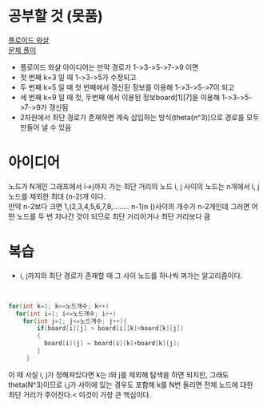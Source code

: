 # 공부할 것 (못품)
[플로이드 와샬](https://chanhuiseok.github.io/posts/algo-50/)<br>
[문제 풀이](https://yabmoons.tistory.com/441)

* 플로이드 와샬 아이디어는 만약 경로가 1->3->5->7->9 이면
* 첫 번째 k=3 일 때 1->3->5가 수정되고
* 두 번째 k=5 일 때 첫 번째에서 갱신된 정보를 이용해 1->3->5->7이 되고
* 세 번째 k=9 일 때 첫, 두번째 에서 이용된 정보board[1][7]을 이용해 1->3->5->7->9가 갱신됨
* 2차원에서 최단 경로가 존재하면 계속 삽입하는 방식(theta(n^3))으로 경로를 모두 만들어 낼 수 있음


# 아이디어
노드가 N개인 그래프에서 i->j까지 가는 최단 거리의 노드 i, j 사이의 노드는 n개에서 i, j노드를 제외한 최대 (n-2)개 이다.<br>
만약 n-2보다 크면 1,(2,3,4,5,6,7,8,........ n-1)n ()사이의 개수가 n-2개인데 그러면 어떤 노드를 두 번 지나간 것이 되므로 최단 거리이거나 최단 거리보다 큼


# 복습
* i, j까지의 최단 경로가 존재할 때 그 사이 노드를 하나씩 껴가는 알고리즘이다.
<br>

``` c++
for(int k=1; k<=노드개수; k++)
  for(int i=1; i<=노드개수; i++)
    for(int j=1; j<=노드개수; j++){
        if(board[i][j] > board[i][k]+board[k][j])
        {
          board[i][j] = board[i][k]+board[k][j];
        }
     }
```

이 때 사실 i, j가 정해져있다면 k는 i와 j를 제외해 탐색을 하면 되지만, 그래도 theta(N^3)이므로 i,j가 사이에 있는 경우도 포함해 k를 N번 돌리면 전체 노드에 대한 최단 거리가 주어진다.<
이것이 가장 큰 핵심이다.
